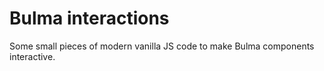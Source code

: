 # Bulma interactions

Some small pieces of modern vanilla JS code to make Bulma components interactive.
